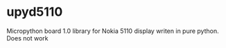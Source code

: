 upyd5110
========

Micropython board 1.0 library for Nokia 5110 display writen in pure python. Does not work
